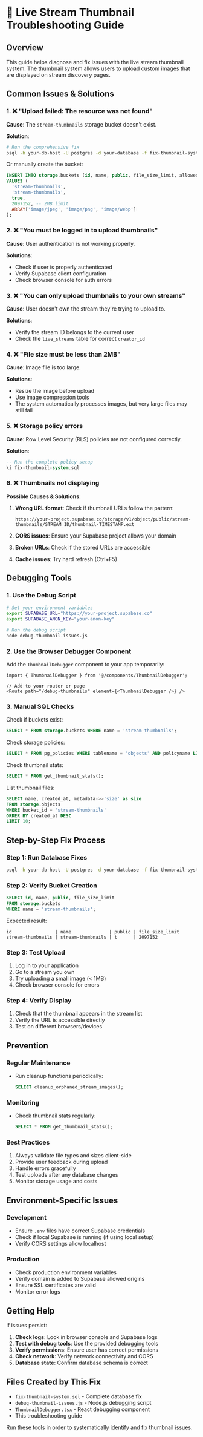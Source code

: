 # 🔧 Live Stream Thumbnail Troubleshooting Guide

## Overview
This guide helps diagnose and fix issues with the live stream thumbnail system. The thumbnail system allows users to upload custom images that are displayed on stream discovery pages.

## Common Issues & Solutions

### 1. ❌ "Upload failed: The resource was not found"

**Cause**: The `stream-thumbnails` storage bucket doesn't exist.

**Solution**:
```bash
# Run the comprehensive fix
psql -h your-db-host -U postgres -d your-database -f fix-thumbnail-system.sql
```

Or manually create the bucket:
```sql
INSERT INTO storage.buckets (id, name, public, file_size_limit, allowed_mime_types)
VALUES (
  'stream-thumbnails',
  'stream-thumbnails',
  true,
  2097152, -- 2MB limit
  ARRAY['image/jpeg', 'image/png', 'image/webp']
);
```

### 2. ❌ "You must be logged in to upload thumbnails"

**Cause**: User authentication is not working properly.

**Solutions**:
- Check if user is properly authenticated
- Verify Supabase client configuration
- Check browser console for auth errors

### 3. ❌ "You can only upload thumbnails to your own streams"

**Cause**: User doesn't own the stream they're trying to upload to.

**Solutions**:
- Verify the stream ID belongs to the current user
- Check the `live_streams` table for correct `creator_id`

### 4. ❌ "File size must be less than 2MB"

**Cause**: Image file is too large.

**Solutions**:
- Resize the image before upload
- Use image compression tools
- The system automatically processes images, but very large files may still fail

### 5. ❌ Storage policy errors

**Cause**: Row Level Security (RLS) policies are not configured correctly.

**Solution**:
```sql
-- Run the complete policy setup
\i fix-thumbnail-system.sql
```

### 6. ❌ Thumbnails not displaying

**Possible Causes & Solutions**:

1. **Wrong URL format**: Check if thumbnail URLs follow the pattern:
   ```
   https://your-project.supabase.co/storage/v1/object/public/stream-thumbnails/STREAM_ID/thumbnail-TIMESTAMP.ext
   ```

2. **CORS issues**: Ensure your Supabase project allows your domain
3. **Broken URLs**: Check if the stored URLs are accessible
4. **Cache issues**: Try hard refresh (Ctrl+F5)

## Debugging Tools

### 1. Use the Debug Script
```bash
# Set your environment variables
export SUPABASE_URL="https://your-project.supabase.co"
export SUPABASE_ANON_KEY="your-anon-key"

# Run the debug script
node debug-thumbnail-issues.js
```

### 2. Use the Browser Debugger Component
Add the `ThumbnailDebugger` component to your app temporarily:

```tsx
import { ThumbnailDebugger } from '@/components/ThumbnailDebugger';

// Add to your router or page
<Route path="/debug-thumbnails" element={<ThumbnailDebugger />} />
```

### 3. Manual SQL Checks

Check if buckets exist:
```sql
SELECT * FROM storage.buckets WHERE name = 'stream-thumbnails';
```

Check storage policies:
```sql
SELECT * FROM pg_policies WHERE tablename = 'objects' AND policyname LIKE '%thumbnail%';
```

Check thumbnail stats:
```sql
SELECT * FROM get_thumbnail_stats();
```

List thumbnail files:
```sql
SELECT name, created_at, metadata->>'size' as size 
FROM storage.objects 
WHERE bucket_id = 'stream-thumbnails' 
ORDER BY created_at DESC 
LIMIT 10;
```

## Step-by-Step Fix Process

### Step 1: Run Database Fixes
```bash
psql -h your-db-host -U postgres -d your-database -f fix-thumbnail-system.sql
```

### Step 2: Verify Bucket Creation
```sql
SELECT id, name, public, file_size_limit 
FROM storage.buckets 
WHERE name = 'stream-thumbnails';
```

Expected result:
```
id                | name              | public | file_size_limit
stream-thumbnails | stream-thumbnails | t      | 2097152
```

### Step 3: Test Upload
1. Log in to your application
2. Go to a stream you own
3. Try uploading a small image (< 1MB)
4. Check browser console for errors

### Step 4: Verify Display
1. Check that the thumbnail appears in the stream list
2. Verify the URL is accessible directly
3. Test on different browsers/devices

## Prevention

### Regular Maintenance
- Run cleanup functions periodically:
  ```sql
  SELECT cleanup_orphaned_stream_images();
  ```

### Monitoring
- Check thumbnail stats regularly:
  ```sql
  SELECT * FROM get_thumbnail_stats();
  ```

### Best Practices
1. Always validate file types and sizes client-side
2. Provide user feedback during upload
3. Handle errors gracefully
4. Test uploads after any database changes
5. Monitor storage usage and costs

## Environment-Specific Issues

### Development
- Ensure `.env` files have correct Supabase credentials
- Check if local Supabase is running (if using local setup)
- Verify CORS settings allow localhost

### Production
- Check production environment variables
- Verify domain is added to Supabase allowed origins
- Ensure SSL certificates are valid
- Monitor error logs

## Getting Help

If issues persist:

1. **Check logs**: Look in browser console and Supabase logs
2. **Test with debug tools**: Use the provided debugging tools
3. **Verify permissions**: Ensure user has correct permissions
4. **Check network**: Verify network connectivity and CORS
5. **Database state**: Confirm database schema is correct

## Files Created by This Fix

- `fix-thumbnail-system.sql` - Complete database fix
- `debug-thumbnail-issues.js` - Node.js debugging script  
- `ThumbnailDebugger.tsx` - React debugging component
- This troubleshooting guide

Run these tools in order to systematically identify and fix thumbnail issues.